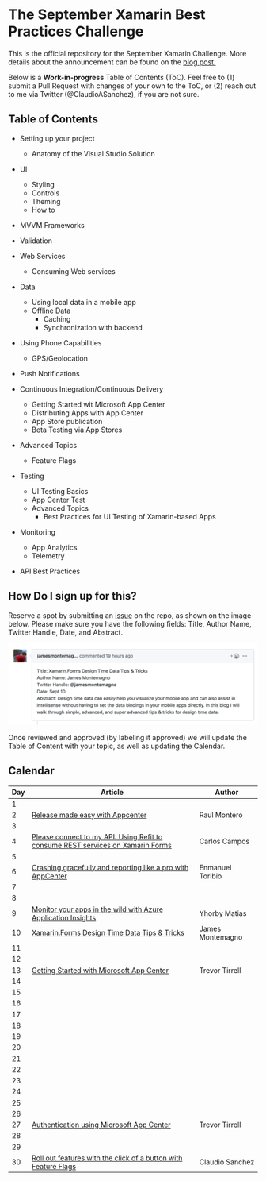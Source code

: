 # The September Xamarin Best Practices Challenge

This is the official repository for the September Xamarin Challenge. More details about the announcement can be found on the [blog post.](https://medium.com/@claudiosanchez/the-september-xamarin-best-practices-challenge-819e098c8314)

Below is a **Work-in-progress** Table of Contents (ToC). Feel free to (1) submit a Pull Request with changes of your own to the ToC, or (2) reach out to me via Twitter (@ClaudioASanchez), if you are not sure. 

## Table of Contents

* Setting up your project
    * Anatomy of the Visual Studio Solution

* UI
    * Styling
    * Controls
    * Theming
    * How to 

* MVVM Frameworks

* Validation


* Web Services
    * Consuming Web services

* Data
    * Using local data in a mobile app
    * Offline Data
        * Caching
        * Synchronization with backend

* Using Phone Capabilities
    * GPS/Geolocation

* Push Notifications

* Continuous Integration/Continuous Delivery
    * Getting Started wit Microsoft App Center 
    * Distributing Apps with App Center
    * App Store publication
    * Beta Testing via App Stores 

* Advanced Topics
    * Feature Flags

* Testing 
    * UI Testing Basics 
    * App Center Test
    * Advanced Topics
        * Best Practices for UI Testing of Xamarin-based Apps

* Monitoring
    * App Analytics
    * Telemetry 

* API Best Practices


## How Do I sign up for this?

Reserve a spot by submitting an [issue](https://github.com/claudiosanchez/SeptemberXamarinChallenge/issues/new) on the repo, as shown on the image below. Please make sure you have the following fields: Title, Author Name, Twitter Handle, Date, and Abstract. 

![](images/issue-example.png)

Once reviewed and approved (by labeling it approved) we will update the Table of Content with your topic, as well as updating the Calendar.


## Calendar

|Day| Article | Author |
|--|--|--|
|1|||
|2|[Release made easy with Appcenter](https://github.com/claudiosanchez/SeptemberXamarinChallenge/issues/2)|Raul Montero|
|3|||
|4|[Please connect to my API: Using Refit to consume REST services on Xamarin Forms](https://github.com/claudiosanchez/SeptemberXamarinChallenge/issues/4)|Carlos Campos|
|5|||
|6|[Crashing gracefully and reporting like a pro with AppCenter](https://github.com/claudiosanchez/SeptemberXamarinChallenge/issues/3)|Enmanuel Toribio|
|7|||
|8|||
|9|[Monitor your apps in the wild with Azure Application Insights](https://github.com/claudiosanchez/SeptemberXamarinChallenge/issues/5)|Yhorby Matias|
|10|[Xamarin.Forms Design Time Data Tips & Tricks](https://github.com/claudiosanchez/SeptemberXamarinChallenge/issues/7)|James Montemagno|
|11|||
|12|||
|13|[Getting Started with Microsoft App Center](https://github.com/claudiosanchez/SeptemberXamarinChallenge/issues/9)|Trevor Tirrell|
|14|||
|15|||
|16|||
|17|||
|18|||
|19|||
|20|||
|21|||
|22|||
|23|||
|24|||
|25|||
|26|||
|27|[Authentication using Microsoft App Center](https://github.com/claudiosanchez/SeptemberXamarinChallenge/issues/10)|Trevor Tirrell|
|28|||
|29|||
|30|[Roll out features with the click of a button with Feature Flags](https://github.com/claudiosanchez/SeptemberXamarinChallenge/issues/1)|Claudio Sanchez|



